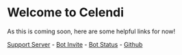 # Welcome to Celendi

As this is coming soon, here are some helpful links for now!

[Support Server](https://celendi.me/discord) - [Bot Invite](https://celendi.me/invite) - [Bot Status](https://status.celendi.me) - [Github](https://github.com/celendi)

